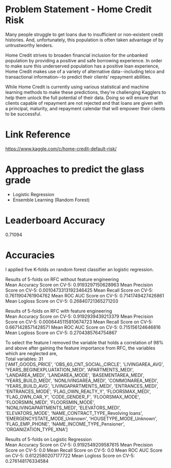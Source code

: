 # Problem Statement - Home Credit Risk
Many people struggle to get loans due to insufficient or non-existent credit histories. And, unfortunately, this population is often taken advantage of by untrustworthy lenders.

Home Credit strives to broaden financial inclusion for the unbanked population by providing a positive and safe borrowing experience. In order to make sure this underserved population has a positive loan experience, Home Credit makes use of a variety of alternative data--including telco and transactional information--to predict their clients' repayment abilities.

While Home Credit is currently using various statistical and machine learning methods to make these predictions, they're challenging Kagglers to help them unlock the full potential of their data. Doing so will ensure that clients capable of repayment are not rejected and that loans are given with a principal, maturity, and repayment calendar that will empower their clients to be successful.

# Link Reference
https://www.kaggle.com/c/home-credit-default-risk/


# Approaches to predict the glass grade
* Logistic Regression
* Ensemble Learning (Random Forest)

# Leaderboard Accuracy
0.71094

# Accuracies
I applied five K-folds on random forest classifier an logistic regression. <br>

Results of 5-folds on RFC without feature engineering <br>
Mean Accuracy Score on CV-5:  0.9193297150628963
Mean Precision Score on CV-5:  0.0010473313192346425
Mean Recall Score on CV-5:  0.7611904761904762
Mean ROC AUC Score on CV-5:  0.7141749427426861
Mean Logloss Score on CV-5:  0.26840721365271203

Results of 5-folds on RFC with feature engineering <br>
Mean Accuracy Score on CV-5:  0.9192939439213379
Mean Precision Score on CV-5:  0.0006445115810674723
Mean Recall Score on CV-5:  0.6671428571428571
Mean ROC AUC Score on CV-5:  0.715156124646816
Mean Logloss Score on CV-5:  0.2704385764754867 <br>

To select the feature I removed the variable that holds a correlation of 98% and above after gaining the feature importance from RFC, the variables which are neglected are, <br>
Total variables: 31 <br>
['AMT_GOODS_PRICE', 'OBS_60_CNT_SOCIAL_CIRCLE', 'LIVINGAREA_AVG', 'YEARS_BEGINEXPLUATATION_MEDI', 'APARTMENTS_MEDI', 'LANDAREA_MEDI', 'LANDAREA_MODE', 'BASEMENTAREA_MEDI', 'YEARS_BUILD_MEDI', 'NONLIVINGAREA_MEDI', 'COMMONAREA_MEDI', 'YEARS_BUILD_AVG', 'LIVINGAPARTMENTS_MEDI', 'ENTRANCES_MEDI', 'ENTRANCES_MODE', 'FLAG_OWN_REALTY_Y', 'FLOORSMAX_MEDI', 'FLAG_OWN_CAR_Y', 'CODE_GENDER_F', 'FLOORSMAX_MODE', 'FLOORSMIN_MEDI', 'FLOORSMIN_MODE', 'NONLIVINGAPARTMENTS_MEDI', 'ELEVATORS_MEDI', 'ELEVATORS_MODE', 'NAME_CONTRACT_TYPE_Revolving loans', 'EMERGENCYSTATE_MODE_Unknown', 'HOUSETYPE_MODE_Unknown', 'FLAG_EMP_PHONE', 'NAME_INCOME_TYPE_Pensioner', 'ORGANIZATION_TYPE_XNA'] <br>

Results of 5-folds on Logistic Regression <br>
Mean Accuracy Score on CV-5:  0.9192549209587615
Mean Precision Score on CV-5:  0.0
Mean Recall Score on CV-5:  0.0
Mean ROC AUC Score on CV-5:  0.6122580207177722
Mean Logloss Score on CV-5:  0.276148176334584
